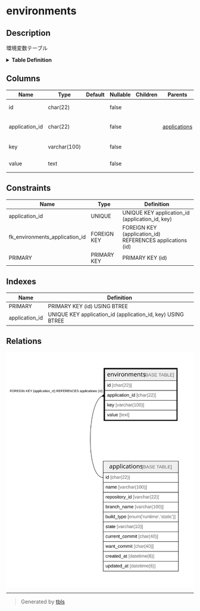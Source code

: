 # environments

## Description

環境変数テーブル

<details>
<summary><strong>Table Definition</strong></summary>

```sql
CREATE TABLE `environments` (
  `id` char(22) NOT NULL COMMENT '環境変数ID',
  `application_id` char(22) NOT NULL COMMENT 'アプリケーションID',
  `key` varchar(100) NOT NULL COMMENT '環境変数のキー',
  `value` text NOT NULL COMMENT '環境変数の値',
  PRIMARY KEY (`id`),
  UNIQUE KEY `application_id` (`application_id`,`key`),
  CONSTRAINT `fk_environments_application_id` FOREIGN KEY (`application_id`) REFERENCES `applications` (`id`)
) ENGINE=InnoDB DEFAULT CHARSET=utf8mb4 COLLATE=utf8mb4_general_ci COMMENT='環境変数テーブル'
```

</details>

## Columns

| Name | Type | Default | Nullable | Children | Parents | Comment |
| ---- | ---- | ------- | -------- | -------- | ------- | ------- |
| id | char(22) |  | false |  |  | 環境変数ID |
| application_id | char(22) |  | false |  | [applications](applications.md) | アプリケーションID |
| key | varchar(100) |  | false |  |  | 環境変数のキー |
| value | text |  | false |  |  | 環境変数の値 |

## Constraints

| Name | Type | Definition |
| ---- | ---- | ---------- |
| application_id | UNIQUE | UNIQUE KEY application_id (application_id, key) |
| fk_environments_application_id | FOREIGN KEY | FOREIGN KEY (application_id) REFERENCES applications (id) |
| PRIMARY | PRIMARY KEY | PRIMARY KEY (id) |

## Indexes

| Name | Definition |
| ---- | ---------- |
| PRIMARY | PRIMARY KEY (id) USING BTREE |
| application_id | UNIQUE KEY application_id (application_id, key) USING BTREE |

## Relations

![er](environments.svg)

---

> Generated by [tbls](https://github.com/k1LoW/tbls)
